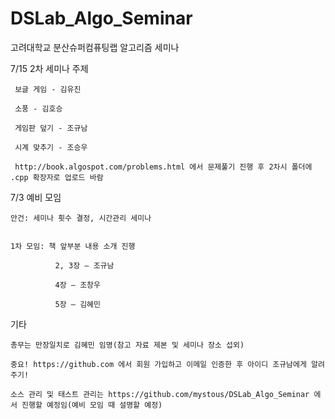 DSLab_Algo_Seminar
==================

고려대학교 분산슈퍼컴퓨팅랩 알고리즘 세미나

7/15 2차 세미나 주제

     보글 게임 - 김유진
     
     소풍 - 김호승
     
     게임판 덮기 - 조규남
     
     시계 맞추기 - 조승우
     
     http://book.algospot.com/problems.html 에서 문제풀기 진행 후 2차시 폴더에 .cpp 확장자로 업로드 바람
     

7/3 예비 모임

    안건: 세미나 횟수 결정, 시간관리 세미나


    1차 모임: 책 앞부분 내용 소개 진행

              2, 3장 – 조규남
             
              4장 – 조창우
           
              5장 – 김혜민

기타
    
    총무는 만장일치로 김혜민 임명(참고 자료 제본 및 세미나 장소 섭외)
    
    중요! https://github.com 에서 회원 가입하고 이메일 인증한 후 아이디 조규남에게 알려 주기!
    
    소스 관리 및 태스트 관리는 https://github.com/mystous/DSLab_Algo_Seminar 에서 진행할 예정임(예비 모임 때 설명할 예정)
    
